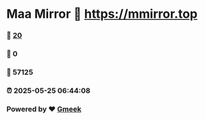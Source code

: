 # Maa Mirror :link: https://mmirror.top 
### :page_facing_up: [20](https://mmirror.top/tag.html) 
### :speech_balloon: 0 
### :hibiscus: 57125 
### :alarm_clock: 2025-05-25 06:44:08 
### Powered by :heart: [Gmeek](https://github.com/Meekdai/Gmeek)
